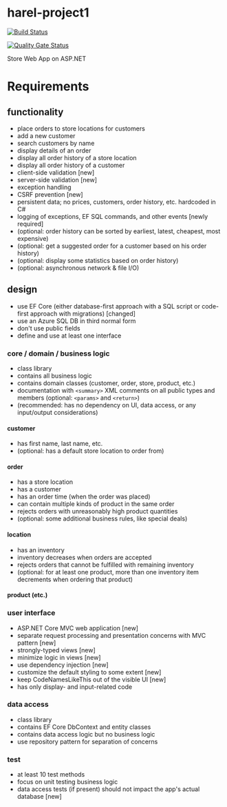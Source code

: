 # harel-project1

[![Build Status](https://dev.azure.com/hmfishbein/revature-training/_apis/build/status/2011-nov02-net.harel-project1)](https://dev.azure.com/hmfishbein/revature-training/_build/latest?definitionId=4&branchName=master)

[![Quality Gate Status](https://sonarcloud.io/api/project_badges/measure?project=2011-nov02-net_harel-project1&metric=alert_status)](https://sonarcloud.io/dashboard?id=2011-nov02-net_harel-project1)

Store Web App on ASP.NET

# Requirements 

## functionality
* place orders to store locations for customers
* add a new customer
* search customers by name
* display details of an order
* display all order history of a store location
* display all order history of a customer
* client-side validation [new]
* server-side validation [new]
* exception handling
* CSRF prevention [new]
* persistent data; no prices, customers, order history, etc. hardcoded in C#
* logging of exceptions, EF SQL commands, and other events [newly required]
* (optional: order history can be sorted by earliest, latest, cheapest, most expensive)
* (optional: get a suggested order for a customer based on his order history)
* (optional: display some statistics based on order history)
* (optional: asynchronous network & file I/O)

## design
* use EF Core (either database-first approach with a SQL script or code-first approach with migrations) [changed]
* use an Azure SQL DB in third normal form
* don't use public fields
* define and use at least one interface

### core / domain / business logic
* class library
* contains all business logic
* contains domain classes (customer, order, store, product, etc.)
* documentation with `<summary>` XML comments on all public types and members (optional: `<params>` and `<return>`)
* (recommended: has no dependency on UI, data access, or any input/output considerations)

#### customer
* has first name, last name, etc.
* (optional: has a default store location to order from)

#### order
* has a store location
* has a customer
* has an order time (when the order was placed)
* can contain multiple kinds of product in the same order
* rejects orders with unreasonably high product quantities
* (optional: some additional business rules, like special deals)

#### location
* has an inventory
* inventory decreases when orders are accepted
* rejects orders that cannot be fulfilled with remaining inventory
* (optional: for at least one product, more than one inventory item decrements when ordering that product)

#### product (etc.)

### user interface
* ASP.NET Core MVC web application [new]
* separate request processing and presentation concerns with MVC pattern [new]
* strongly-typed views [new]
* minimize logic in views [new]
* use dependency injection [new]
* customize the default styling to some extent [new]
* keep CodeNamesLikeThis out of the visible UI [new]
* has only display- and input-related code

### data access
* class library
* contains EF Core DbContext and entity classes
* contains data access logic but no business logic
* use repository pattern for separation of concerns

### test
* at least 10 test methods
* focus on unit testing business logic
* data access tests (if present) should not impact the app's actual database [new]
